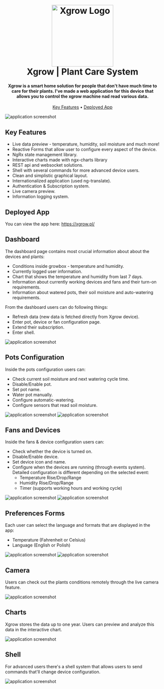 <h1 align="center">
  <br>
  <a href="https://xgrow.pl"><img src="docs/logo.png" alt="Xgrow Logo" width="200"></a>
  <br>
  Xgrow | Plant Care System
  <br>
</h1>

<h4 align="center">Xgrow is a smart home solution for people that don't have much time to care for their plants. I've made a web application for this device that allows you to control the xgrow machine nad read various data.</h4>

<p align="center">
  <a href="#key-features">Key Features</a> •
  <a href="#deployed-app">Deployed App</a>
</p>

![application screenshot](docs/dashboard.png)

## Key Features

- Live data preview - temperature, humidity, soil moisture and much more!
- Reactive Forms that allow user to configure every aspect of the device.
- NgRx state management library.
- Interactive charts made with ngx-charts library
- REST api and websocket solutions.
- Shell with several commands for more advanced device users.
- Clean and simplistic graphical layout.
- Internationalized application (used ng-translate).
- Authentication & Subscription system.
- Live camera preview.
- Information logging system.

## Deployed App

You can view the app here:
https://xgrow.pl/

## Dashboard

The dashboard page contains most crucial information about about the devices and plants:

- Conditions inside growbox - temperature and humidity.
- Currently logged user information.
- Chart that shows the temperature and humidity from last 7 days.
- Information about currently working devices and fans and their turn-on requirements.
- Information about watered pots, their soil moisture and auto-watering requirements.

From the dashboard users can do following things:

- Refresh data (new data is fetched directly from Xgrow device).
- Enter pot, device or fan configuration page.
- Extend their subscription.
- Enter shell.

![application screenshot](docs/dashboard.png)

## Pots Configuration

Inside the pots configuration users can:

- Check current soil moisture and next watering cycle time.
- Disable/Enable pot.
- Set pot name.
- Water pot manually.
- Configure automatic-watering.
- Configure sensors that read soil moisture.

![application screenshot](docs/pot_configuration.png)
![application screenshot](docs/pot_configuration_2.png)

## Fans and Devices

Inside the fans & device configuration users can:

- Check whether the device is turned on.
- Disable/Enable device.
- Set device icon and name.
- Configure when the devices are running (through events system). Detailed configuration is different depending on the selected event:
  - Temperature Rise/Drop/Range
  - Humidity Rise/Drop/Range
  - Timer (supports working hours and working cycle)

![application screenshot](docs/device_form_1.png)
![application screenshot](docs/device_form_2.png)

## Preferences Forms

Each user can select the language and formats that are displayed in the app:

- Temperature (Fahrenheit or Celsius)
- Language (English or Polish)

![application screenshot](docs/language_form.png)
![application screenshot](docs/units_form.png)

## Camera
Users can check out the plants conditions remotely through the live camera feature.

![application screenshot](docs/camera.png)

## Charts
Xgrow stores the data up to one year. Users can preview and analyze this data in the interactive chart.

![application screenshot](docs/chart.png)

## Shell
For advanced users there's a shell system that allows users to send commands that'll change device configuration.

![application screenshot](docs/shell.png)
